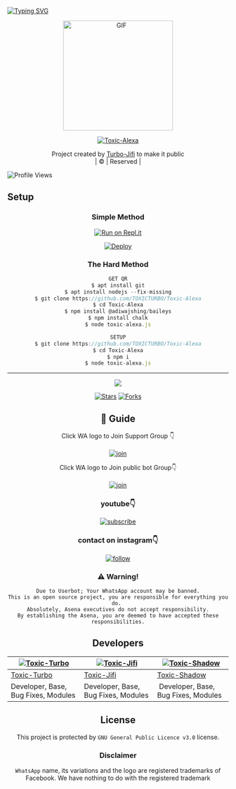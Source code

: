[![Typing SVG](https://readme-typing-svg.herokuapp.com?font=Frutiger&color=%2336BCF7&size=32&lines=WELCOME+TO+TOXIC-ALEXA;THIS+BOT+MADE+BY+TURBO+%26+JIFI)](https://git.io/typing-svg)
<div align="center">
        <img src="https://telegra.ph/file/f6ec3d3d845a1e3dcce39.jpg" alt="GIF" width="250" height="250"/>
</p>

<a href="#"><img title="Toxic-Alexa" src="https://img.shields.io/badge/Toxic-Alexa-green?colorA=%23ff0000&colorB=%23017e40&style=for-the-badge"></a>
</p>
  <p align="center">
</p>
</div>
<p align="center">
Project created by <a href="https://github.com/TOXICTURBO">Turbo-Jifi</a> to make it public
    <br>
       | © |
        Reserved |
    <br> 
</p>

![Profile Views](https://hits.seeyoufarm.com/api/count/incr/badge.svg?url=https://github.com/TOXICTURBO/Toxic-Alexa&title=Toxic-Alexa%20Views)

## Setup
<div align="center">

  ### Simple Method
 
[![Run on Repl.it](https://repl.it/badge/github/quiec/whatsAlfa)](https://replit.com/@TURBOHYPER/Toxic-Alexa?v=1)
  

[![Deploy](https://www.herokucdn.com/deploy/button.svg)](https://heroku.com/deploy?template=https://github.com/TOXICTURBO/Toxic-Alexa) 
 
### The Hard Method
```js
GET QR
$ apt install git
$ apt install nodejs --fix-missing
$ git clone https://github.com/TOXICTURBO/Toxic-Alexa
$ cd Toxic-Alexa
$ npm install @adiwajshing/baileys
$ npm install chalk
$ node toxic-alexa.js
```
      
```js
SETUP
$ git clone https://github.com/TOXICTURBO/Toxic-Alexa
$ cd Toxic-Alexa
$ npm i
$ node toxic-alexa.js
```

----

  <p align="center">
  <a href="https://github.com/TOXICTURBO/Toxic-Alexa">
    
<a href="https://github.com/farhan-dqz/followers">
<img src="https://img.shields.io/github/repo-size/farhan-dqz/Julie-Mwol?color=green&label=Repo%20total%20size&style=plastic">
<p align="center">
<a href="https://github.com/TOXICTURBO/Toxic-Alexa/followers"
<img title="Followers" src="https://img.shields.io/github/followers/TOXICTURBO?color=blue&style=flat-square"></a>
<a href="https://github.com/TOXICTURBO/Toxic-Alexa/stargazers/"><img title="Stars" src="https://img.shields.io/github/stars/TOXICTURBO/Toxic-Alexa?color=blue&style=flat-trangle"></a>
<a href="https://github.com/TOXICTURBO/Toxic-Alexa/network/members"><img title="Forks" src="https://img.shields.io/github/forks/TOXICTURBO/Toxic-Alexa?color=blue&style=flat-trangle"></a>
</p>

## 📢 Guide
Click WA logo to Join Support Group 👇
    <br>
<br>
  [![join](https://github.com/Alien-alfa/PublicBot/blob/main/wlogo.svg.png)](https://chat.whatsapp.com/LWjJ4tu2qe9BWQZ1JzRZgp)
  <div align="center">


Click WA logo to Join public bot Group👇
    <br>
<br>
  [![join](https://github.com/Alien-alfa/PublicBot/blob/main/wlogo.svg.png)](https://chat.whatsapp.com/LWjJ4tu2qe9BWQZ1JzRZgp)
  <div align="center">

  </div>

### youtube👇

[![subscribe](https://i.ibb.co/mqttCVQ/images-1-1.png)](https://www.youtube.com/c/TamilTurboGamingYT)


### contact on instagram👇

[![follow](https://i.ibb.co/zHdm4Hj/images-5-2.jpg)](https://www.instagram.com/toxic_turbo777)


### ⚠️ Warning! 
```
Due to Userbot; Your WhatsApp account may be banned.
This is an open source project, you are responsible for everything you do. 
Absolutely, Asena executives do not accept responsibility.
By establishing the Asena, you are deemed to have accepted these responsibilities.
```

## Developers
  <div align="center">
    
  [![Toxic-Turbo](https://github.com/TOXICTURBO.png?size=100)](https://github.com/TOXICTURBO) | [![Toxic-Jifi](https://github.com/MD-JIFI.png?size=100)](https://github.com/MD-JIFI) | [![Toxic-Shadow](https://github.com/SPARK-SHADOW.png?size=100)](https://github.com/SPARK-SHADOW) 
----|----|----
[Toxic-Turbo](https://github.com/TOXICTURBO) | [Toxic-Jifi](https://github.com/MD-JIFI) | [Toxic-Shadow](https://github.com/SPARK-SHADOW) 
Developer, Base, Bug Fixes, Modules| Developer, Base, Bug Fixes, Modules |  Developer, Base, Bug Fixes, Modules
  </div>
    
    


## License
This project is protected by `GNU General Public Licence v3.0` license.

### Disclaimer
`WhatsApp` name, its variations and the logo are registered trademarks of Facebook. We have nothing to do with the registered trademark

